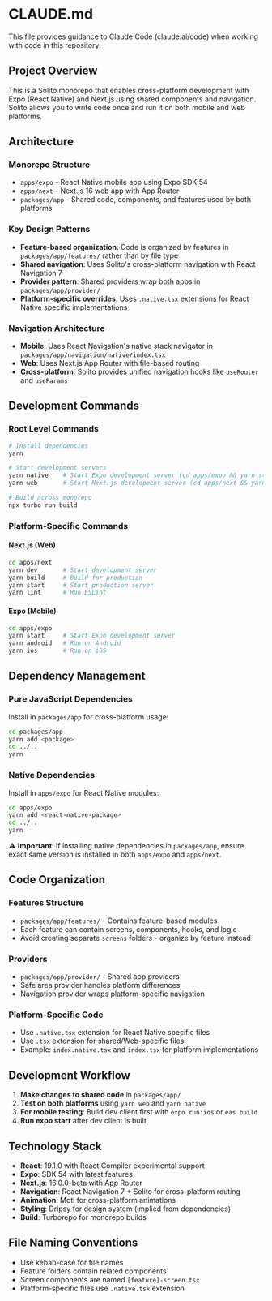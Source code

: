 # CLAUDE.md

This file provides guidance to Claude Code (claude.ai/code) when working with code in this repository.

## Project Overview

This is a Solito monorepo that enables cross-platform development with Expo (React Native) and Next.js using shared components and navigation. Solito allows you to write code once and run it on both mobile and web platforms.

## Architecture

### Monorepo Structure
- `apps/expo` - React Native mobile app using Expo SDK 54
- `apps/next` - Next.js 16 web app with App Router
- `packages/app` - Shared code, components, and features used by both platforms

### Key Design Patterns
- **Feature-based organization**: Code is organized by features in `packages/app/features/` rather than by file type
- **Shared navigation**: Uses Solito's cross-platform navigation with React Navigation 7
- **Provider pattern**: Shared providers wrap both apps in `packages/app/provider/`
- **Platform-specific overrides**: Uses `.native.tsx` extensions for React Native specific implementations

### Navigation Architecture
- **Mobile**: Uses React Navigation's native stack navigator in `packages/app/navigation/native/index.tsx`
- **Web**: Uses Next.js App Router with file-based routing
- **Cross-platform**: Solito provides unified navigation hooks like `useRouter` and `useParams`

## Development Commands

### Root Level Commands
```bash
# Install dependencies
yarn

# Start development servers
yarn native    # Start Expo development server (cd apps/expo && yarn start)
yarn web       # Start Next.js development server (cd apps/next && yarn next)

# Build across monorepo
npx turbo run build
```

### Platform-Specific Commands

#### Next.js (Web)
```bash
cd apps/next
yarn dev       # Start development server
yarn build     # Build for production
yarn start     # Start production server
yarn lint      # Run ESLint
```

#### Expo (Mobile)
```bash
cd apps/expo
yarn start     # Start Expo development server
yarn android   # Run on Android
yarn ios       # Run on iOS
```

## Dependency Management

### Pure JavaScript Dependencies
Install in `packages/app` for cross-platform usage:
```bash
cd packages/app
yarn add <package>
cd ../..
yarn
```

### Native Dependencies
Install in `apps/expo` for React Native modules:
```bash
cd apps/expo
yarn add <react-native-package>
cd ../..
yarn
```

⚠️ **Important**: If installing native dependencies in `packages/app`, ensure exact same version is installed in both `apps/expo` and `apps/next`.

## Code Organization

### Features Structure
- `packages/app/features/` - Contains feature-based modules
- Each feature can contain screens, components, hooks, and logic
- Avoid creating separate `screens` folders - organize by feature instead

### Providers
- `packages/app/provider/` - Shared app providers
- Safe area provider handles platform differences
- Navigation provider wraps platform-specific navigation

### Platform-Specific Code
- Use `.native.tsx` extension for React Native specific files
- Use `.tsx` extension for shared/Web-specific files
- Example: `index.native.tsx` and `index.tsx` for platform implementations

## Development Workflow

1. **Make changes to shared code** in `packages/app/`
2. **Test on both platforms** using `yarn web` and `yarn native`
3. **For mobile testing**: Build dev client first with `expo run:ios` or `eas build`
4. **Run expo start** after dev client is built

## Technology Stack

- **React**: 19.1.0 with React Compiler experimental support
- **Expo**: SDK 54 with latest features
- **Next.js**: 16.0.0-beta with App Router
- **Navigation**: React Navigation 7 + Solito for cross-platform routing
- **Animation**: Moti for cross-platform animations
- **Styling**: Dripsy for design system (implied from dependencies)
- **Build**: Turborepo for monorepo builds

## File Naming Conventions

- Use kebab-case for file names
- Feature folders contain related components
- Screen components are named `[feature]-screen.tsx`
- Platform-specific files use `.native.tsx` extension